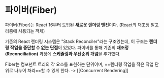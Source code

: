 # 파이버(Fiber)
파이버(Fiber)는 React 16부터 도입된 **새로운 렌더링 엔진**이다. (React의 재조정 알고리즘에 사용되는 객체)  

기존의 React 렌더링 시스템은 "Stack Reconciler"라는 구조였는데, 이 구조는 **렌더링 작업을 중단할 수 없는 단점**이 있었다. 파이버를 통해 기존의 **재조정(Reconciliation)** 과정에 **스케줄링과 우선순위 개념**을 추가했다.

Fiber는 컴포넌트 트리의 각 요소를 표현하는 단위이며, ==렌더링 작업을 작은 작업 단위로 나누어 처리==할 수 있게 한다. -> [[Concurrent Rendering]]
